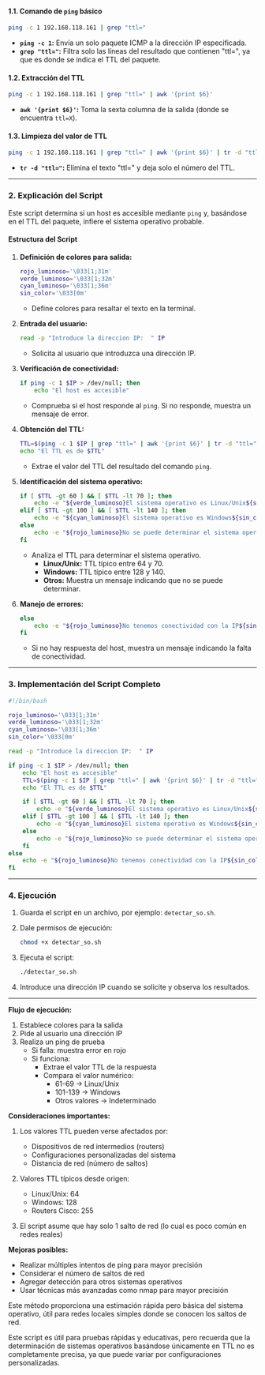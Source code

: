 #### **1.1. Comando de `ping` básico**

```bash
ping -c 1 192.168.118.161 | grep "ttl="
```

- **`ping -c 1`:** Envía un solo paquete ICMP a la dirección IP especificada.
- **`grep "ttl="`:** Filtra solo las líneas del resultado que contienen "ttl=", ya que es donde se indica el TTL del paquete.

#### **1.2. Extracción del TTL**

```bash
ping -c 1 192.168.118.161 | grep "ttl=" | awk '{print $6}'
```

- **`awk '{print $6}'`:** Toma la sexta columna de la salida (donde se encuentra `ttl=X`).

#### **1.3. Limpieza del valor de TTL**

```bash
ping -c 1 192.168.118.161 | grep "ttl=" | awk '{print $6}' | tr -d "ttl="
```

- **`tr -d "ttl="`:** Elimina el texto "ttl=" y deja solo el número del TTL.

---

### **2. Explicación del Script**

Este script determina si un host es accesible mediante `ping` y, basándose en el TTL del paquete, infiere el sistema operativo probable.

#### **Estructura del Script**

1. **Definición de colores para salida:**
    
    ```bash
    rojo_luminoso='\033[1;31m'
    verde_luminoso='\033[1;32m'
    cyan_luminoso='\033[1;36m'
    sin_color='\033[0m'
    ```
    
    - Define colores para resaltar el texto en la terminal.
2. **Entrada del usuario:**
    
    ```bash
    read -p "Introduce la direccion IP:  " IP
    ```
    
    - Solicita al usuario que introduzca una dirección IP.
3. **Verificación de conectividad:**
    
    ```bash
    if ping -c 1 $IP > /dev/null; then
        echo "El host es accesible"
    ```
    
    - Comprueba si el host responde al `ping`. Si no responde, muestra un mensaje de error.
4. **Obtención del TTL:**
    
    ```bash
    TTL=$(ping -c 1 $IP | grep "ttl=" | awk '{print $6}' | tr -d "ttl=")
    echo "El TTL es de $TTL"
    ```
    
    - Extrae el valor del TTL del resultado del comando `ping`.
5. **Identificación del sistema operativo:**
    
    ```bash
    if [ $TTL -gt 60 ] && [ $TTL -lt 70 ]; then
        echo -e "${verde_luminoso}El sistema operativo es Linux/Unix${sin_color}"
    elif [ $TTL -gt 100 ] && [ $TTL -lt 140 ]; then
        echo -e "${cyan_luminoso}El sistema operativo es Windows${sin_color}"
    else
        echo -e "${rojo_luminoso}No se puede determinar el sistema operativo${sin_color}"
    fi
    ```
    
    - Analiza el TTL para determinar el sistema operativo.
        - **Linux/Unix:** TTL típico entre 64 y 70.
        - **Windows:** TTL típico entre 128 y 140.
        - **Otros:** Muestra un mensaje indicando que no se puede determinar.
6. **Manejo de errores:**
    
    ```bash
    else
        echo -e "${rojo_luminoso}No tenemos conectividad con la IP${sin_color}"
    fi
    ```
    
    - Si no hay respuesta del host, muestra un mensaje indicando la falta de conectividad.

---

### **3. Implementación del Script Completo**

```bash
#!/bin/bash

rojo_luminoso='\033[1;31m'
verde_luminoso='\033[1;32m'
cyan_luminoso='\033[1;36m'
sin_color='\033[0m'

read -p "Introduce la direccion IP:  " IP

if ping -c 1 $IP > /dev/null; then
    echo "El host es accesible"
    TTL=$(ping -c 1 $IP | grep "ttl=" | awk '{print $6}' | tr -d "ttl=")
    echo "El TTL es de $TTL"

    if [ $TTL -gt 60 ] && [ $TTL -lt 70 ]; then
        echo -e "${verde_luminoso}El sistema operativo es Linux/Unix${sin_color}"
    elif [ $TTL -gt 100 ] && [ $TTL -lt 140 ]; then
        echo -e "${cyan_luminoso}El sistema operativo es Windows${sin_color}"
    else
        echo -e "${rojo_luminoso}No se puede determinar el sistema operativo${sin_color}"
    fi
else
    echo -e "${rojo_luminoso}No tenemos conectividad con la IP${sin_color}"
fi
```

---

### **4. Ejecución**

1. Guarda el script en un archivo, por ejemplo: `detectar_so.sh`.
2. Dale permisos de ejecución:
    
    ```bash
    chmod +x detectar_so.sh
    ```
    
3. Ejecuta el script:
    
    ```bash
    ./detectar_so.sh
    ```
    
4. Introduce una dirección IP cuando se solicite y observa los resultados.

---

**Flujo de ejecución:**
1. Establece colores para la salida
2. Pide al usuario una dirección IP
3. Realiza un ping de prueba
   - Si falla: muestra error en rojo
   - Si funciona:
      - Extrae el valor TTL de la respuesta
      - Compara el valor numérico:
        * 61-69 → Linux/Unix
        * 101-139 → Windows
        * Otros valores → Indeterminado

**Consideraciones importantes:**
1. Los valores TTL pueden verse afectados por:
   - Dispositivos de red intermedios (routers)
   - Configuraciones personalizadas del sistema
   - Distancia de red (número de saltos)

2. Valores TTL típicos desde origen:
   - Linux/Unix: 64
   - Windows: 128
   - Routers Cisco: 255

3. El script asume que hay solo 1 salto de red (lo cual es poco común en redes reales)

**Mejoras posibles:**
- Realizar múltiples intentos de ping para mayor precisión
- Considerar el número de saltos de red
- Agregar detección para otros sistemas operativos
- Usar técnicas más avanzadas como nmap para mayor precisión

Este método proporciona una estimación rápida pero básica del sistema operativo, útil para redes locales simples donde se conocen los saltos de red.

Este script es útil para pruebas rápidas y educativas, pero recuerda que la determinación de sistemas operativos basándose únicamente en TTL no es completamente precisa, ya que puede variar por configuraciones personalizadas.